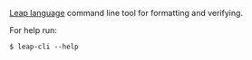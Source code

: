 [Leap language](https://github.com/rsk700/leap-lang) command line tool for formatting and verifying.

For help run:

```
$ leap-cli --help
```